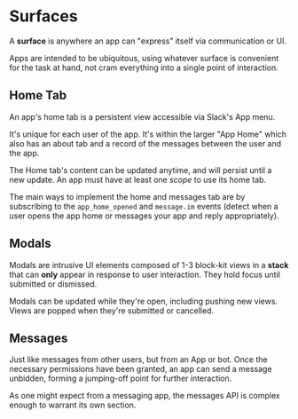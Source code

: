 # Surfaces

A **surface** is anywhere an app can "express" itself via communication or UI.

Apps are intended to be ubiquitous, using whatever surface is convenient for
the task at hand, not cram everything into a single point of interaction.


## Home Tab

An app's home tab is a persistent view accessible via Slack's App menu.

It's unique for each user of the app. It's within the larger "App Home" which
also has an about tab and a record of the messages between the user and the
app.

The Home tab's content can be updated anytime, and will persist until a new
update. An app must have at least one *scope* to use its home tab.

The main ways to implement the home and messages tab are by subscribing to the
`app_home_opened` and `message.im` events (detect when a user opens the app home
or messages your app and reply appropriately).


## Modals

Modals are intrusive UI elements composed of 1-3 block-kit views in a **stack**
that can **only** appear in response to user interaction. They hold focus until
submitted or dismissed. 

Modals can be updated while they're open, including pushing new views. Views
are popped when they're submitted or cancelled.


## Messages

Just like messages from other users, but from an App or bot. Once the necessary
permissions have been granted, an app can send a message unbidden, forming a
jumping-off point for further interaction.

As one might expect from a messaging app, the messages API is complex enough to
warrant its own section.
